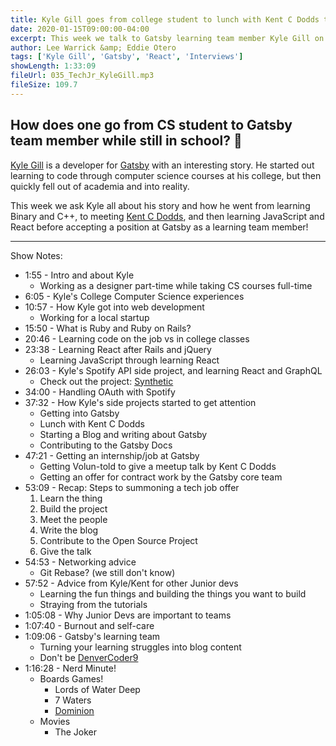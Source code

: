 ```yaml
---
title: Kyle Gill goes from college student to lunch with Kent C Dodds to working for Gatsby
date: 2020-01-15T09:00:00-04:00
excerpt: This week we talk to Gatsby learning team member Kyle Gill on how he became a web developer, and how you can apply what Kyle learned on his journey to your own job search and career.
author: Lee Warrick &amp; Eddie Otero
tags: ['Kyle Gill', 'Gatsby', 'React', 'Interviews']
showLength: 1:33:09
fileUrl: 035_TechJr_KyleGill.mp3
fileSize: 109.7
---
```


## How does one go from CS student to Gatsby team member while still in school? 🤔

[Kyle Gill](https://kylegill.com/) is a developer for [Gatsby](https://gatsbyjs.org) with an interesting story. He started out learning to code through computer science courses at his college, but then quickly fell out of academia and into reality.

This week we ask Kyle all about his story and how he went from learning Binary and C++, to meeting [Kent C Dodds](https://twitter.com/kentcdodds), and then learning JavaScript and React before accepting a position at Gatsby as a learning team member!

---

Show Notes:
* 1:55 - Intro and about Kyle
  * Working as a designer part-time while taking CS courses full-time
* 6:05 - Kyle's College Computer Science experiences
* 10:57 - How Kyle got into web development
  * Working for a local startup
* 15:50 - What is Ruby and Ruby on Rails?
* 20:46 - Learning code on the job vs in college classes
* 23:38 - Learning React after Rails and jQuery
  * Learning JavaScript through learning React
* 26:03 - Kyle's Spotify API side project, and learning React and GraphQL
  * Check out the project: [Synthetic](https://synthetic.netlify.com/)
* 34:00 - Handling OAuth with Spotify
* 37:32 - How Kyle's side projects started to get attention
  * Getting into Gatsby
  * Lunch with Kent C Dodds
  * Starting a Blog and writing about Gatsby
  * Contributing to the Gatsby Docs
* 47:21 - Getting an internship/job at Gatsby
  * Getting Volun-told to give a meetup talk by Kent C Dodds
  * Getting an offer for contract work by the Gatsby core team
* 53:09 - Recap: Steps to summoning a tech job offer
  1. Learn the thing
  1. Build the project
  1. Meet the people
  1. Write the blog
  1. Contribute to the Open Source Project
  1. Give the talk
* 54:53 - Networking advice
  * Git Rebase? (we still don't know)
* 57:52 - Advice from Kyle/Kent for other Junior devs
  * Learning the fun things and building the things you want to build
  * Straying from the tutorials
* 1:05:08 - Why Junior Devs are important to teams
* 1:07:40 - Burnout and self-care
* 1:09:06 - Gatsby's learning team
  * Turning your learning struggles into blog content
  * Don't be [DenverCoder9](https://xkcd.com/979/)
* 1:16:28 - Nerd Minute!
  * Boards Games!
    * Lords of Water Deep
    * 7 Waters
    * [Dominion](https://en.wikipedia.org/wiki/Dominion_(card_game))
  * Movies
    * The Joker